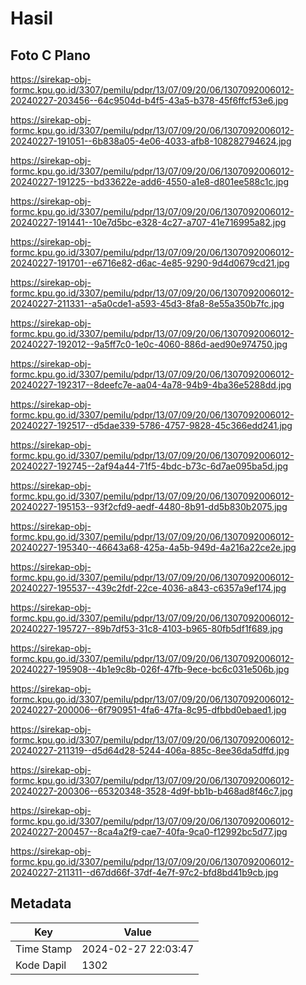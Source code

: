 # Hasil

## Foto C Plano

https://sirekap-obj-formc.kpu.go.id/3307/pemilu/pdpr/13/07/09/20/06/1307092006012-20240227-203456--64c9504d-b4f5-43a5-b378-45f6ffcf53e6.jpg

https://sirekap-obj-formc.kpu.go.id/3307/pemilu/pdpr/13/07/09/20/06/1307092006012-20240227-191051--6b838a05-4e06-4033-afb8-108282794624.jpg

https://sirekap-obj-formc.kpu.go.id/3307/pemilu/pdpr/13/07/09/20/06/1307092006012-20240227-191225--bd33622e-add6-4550-a1e8-d801ee588c1c.jpg

https://sirekap-obj-formc.kpu.go.id/3307/pemilu/pdpr/13/07/09/20/06/1307092006012-20240227-191441--10e7d5bc-e328-4c27-a707-41e716995a82.jpg

https://sirekap-obj-formc.kpu.go.id/3307/pemilu/pdpr/13/07/09/20/06/1307092006012-20240227-191701--e6716e82-d6ac-4e85-9290-9d4d0679cd21.jpg

https://sirekap-obj-formc.kpu.go.id/3307/pemilu/pdpr/13/07/09/20/06/1307092006012-20240227-211331--a5a0cde1-a593-45d3-8fa8-8e55a350b7fc.jpg

https://sirekap-obj-formc.kpu.go.id/3307/pemilu/pdpr/13/07/09/20/06/1307092006012-20240227-192012--9a5ff7c0-1e0c-4060-886d-aed90e974750.jpg

https://sirekap-obj-formc.kpu.go.id/3307/pemilu/pdpr/13/07/09/20/06/1307092006012-20240227-192317--8deefc7e-aa04-4a78-94b9-4ba36e5288dd.jpg

https://sirekap-obj-formc.kpu.go.id/3307/pemilu/pdpr/13/07/09/20/06/1307092006012-20240227-192517--d5dae339-5786-4757-9828-45c366edd241.jpg

https://sirekap-obj-formc.kpu.go.id/3307/pemilu/pdpr/13/07/09/20/06/1307092006012-20240227-192745--2af94a44-71f5-4bdc-b73c-6d7ae095ba5d.jpg

https://sirekap-obj-formc.kpu.go.id/3307/pemilu/pdpr/13/07/09/20/06/1307092006012-20240227-195153--93f2cfd9-aedf-4480-8b91-dd5b830b2075.jpg

https://sirekap-obj-formc.kpu.go.id/3307/pemilu/pdpr/13/07/09/20/06/1307092006012-20240227-195340--46643a68-425a-4a5b-949d-4a216a22ce2e.jpg

https://sirekap-obj-formc.kpu.go.id/3307/pemilu/pdpr/13/07/09/20/06/1307092006012-20240227-195537--439c2fdf-22ce-4036-a843-c6357a9ef174.jpg

https://sirekap-obj-formc.kpu.go.id/3307/pemilu/pdpr/13/07/09/20/06/1307092006012-20240227-195727--89b7df53-31c8-4103-b965-80fb5df1f689.jpg

https://sirekap-obj-formc.kpu.go.id/3307/pemilu/pdpr/13/07/09/20/06/1307092006012-20240227-195908--4b1e9c8b-026f-47fb-9ece-bc6c031e506b.jpg

https://sirekap-obj-formc.kpu.go.id/3307/pemilu/pdpr/13/07/09/20/06/1307092006012-20240227-200006--6f790951-4fa6-47fa-8c95-dfbbd0ebaed1.jpg

https://sirekap-obj-formc.kpu.go.id/3307/pemilu/pdpr/13/07/09/20/06/1307092006012-20240227-211319--d5d64d28-5244-406a-885c-8ee36da5dffd.jpg

https://sirekap-obj-formc.kpu.go.id/3307/pemilu/pdpr/13/07/09/20/06/1307092006012-20240227-200306--65320348-3528-4d9f-bb1b-b468ad8f46c7.jpg

https://sirekap-obj-formc.kpu.go.id/3307/pemilu/pdpr/13/07/09/20/06/1307092006012-20240227-200457--8ca4a2f9-cae7-40fa-9ca0-f12992bc5d77.jpg

https://sirekap-obj-formc.kpu.go.id/3307/pemilu/pdpr/13/07/09/20/06/1307092006012-20240227-211311--d67dd66f-37df-4e7f-97c2-bfd8bd41b9cb.jpg


## Metadata

| Key        | Value               |
| ---------- | ------------------- |
| Time Stamp | 2024-02-27 22:03:47 |
| Kode Dapil | 1302                |



